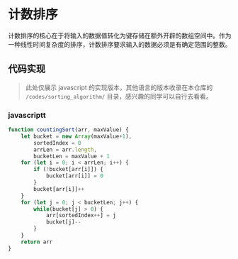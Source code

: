 # 计数排序

计数排序的核心在于将输入的数据值转化为键存储在额外开辟的数组空间中。作为一种线性时间复杂度的排序，计数排序要求输入的数据必须是有确定范围的整数。  


## 代码实现

> 此处仅展示 javascript 的实现版本，其他语言的版本收录在本仓库的 `/codes/sorting_algorithm/` 目录，感兴趣的同学可以自行去看看。

### javascriptt

```javascript
function countingSort(arr, maxValue) {
    let bucket = new Array(maxValue+1),
        sortedIndex = 0
        arrLen = arr.length,
        bucketLen = maxValue + 1
    for (let i = 0; i < arrLen; i++) {
        if (!bucket[arr[i]]) {
            bucket[arr[i]] = 0
        }
        bucket[arr[i]]++
    }
    for (let j = 0; j < bucketLen; j++) {
        while(bucket[j] > 0) {
            arr[sortedIndex++] = j
            bucket[j]--
        }
    }
    return arr
}
```